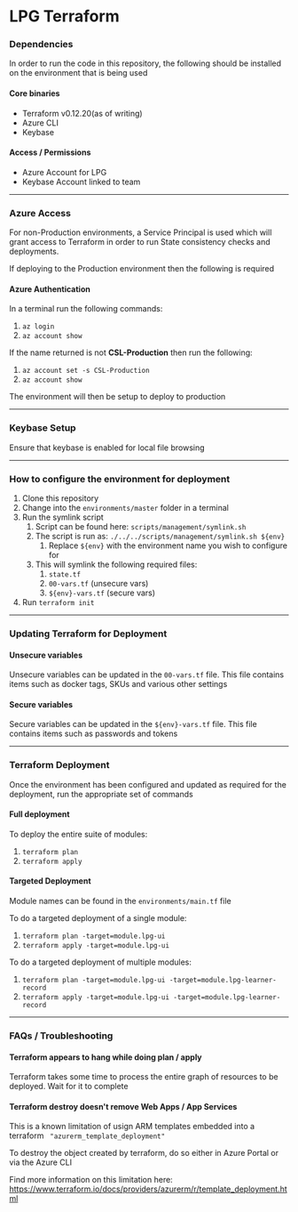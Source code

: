 # LPG Terraform

### Dependencies
In order to run the code in this repository, the following should be installed on the environment that is being used

#### Core binaries

- Terraform v0.12.20(as of writing)
- Azure CLI
- Keybase

#### Access / Permissions

- Azure Account for LPG
- Keybase Account linked to team

------------

### Azure Access

For non-Production environments, a Service Principal is used which will grant access to Terraform in order to run State consistency checks and deployments.

If deploying to the Production environment then the following is required

#### Azure Authentication

In a terminal run the following commands:
1. `az login`
2. `az account show`

If the name returned is not **CSL-Production** then run the following:
1. `az account set -s CSL-Production`
2. `az account show`

The environment will then be setup to deploy to production

------------

### Keybase Setup

Ensure that keybase is enabled for local file browsing

------------

### How to configure the environment for deployment

1. Clone this repository
2. Change into the `environments/master` folder in a terminal
3. Run the symlink script
    1. Script can be found here: `scripts/management/symlink.sh`
    2. The script is run as: `./../../scripts/management/symlink.sh ${env}`
        1. Replace `${env}` with the environment name you wish to configure for
    3. This will symlink the following required files:
        1. `state.tf`
        2. `00-vars.tf` (unsecure vars)
        3. `${env}-vars.tf` (secure vars)
4. Run `terraform init`

------------

### Updating Terraform for Deployment

#### Unsecure variables

Unsecure variables can be updated in the `00-vars.tf` file. This file contains items such as docker tags, SKUs and various other settings

#### Secure variables

Secure variables can be updated in the `${env}-vars.tf` file. This file contains items such as passwords and tokens

------------

### Terraform Deployment

Once the environment has been configured and updated as required for the deployment, run the appropriate set of commands

#### Full deployment

To deploy the entire suite of modules:
1. `terraform plan`
2. `terraform apply`

#### Targeted Deployment

Module names can be found in the `environments/main.tf` file

To do a targeted deployment of a single module:
1. `terraform plan -target=module.lpg-ui`
2. `terraform apply -target=module.lpg-ui`

To do a targeted deployment of multiple modules:
1. `terraform plan -target=module.lpg-ui -target=module.lpg-learner-record`
2. `terraform apply -target=module.lpg-ui -target=module.lpg-learner-record`

------------

### FAQs / Troubleshooting

#### Terraform appears to hang while doing plan / apply

Terraform takes some time to process the entire graph of resources to be deployed. Wait for it to complete

#### Terraform destroy doesn't remove Web Apps / App Services

This is a known limitation of usign ARM templates embedded into a terraform ` "azurerm_template_deployment"`

To destroy the object created by terraform, do so either in Azure Portal or via the Azure CLI

Find more information on this limitation here:
https://www.terraform.io/docs/providers/azurerm/r/template_deployment.html